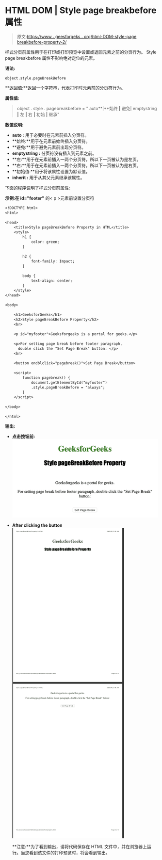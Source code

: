 # HTML DOM | Style page breakbefore 属性

> 原文:[https://www . geesforgeks . org/html-DOM-style-page breakbefore-property-2/](https://www.geeksforgeeks.org/html-dom-style-pagebreakbefore-property-2/)

样式分页前属性用于在打印或打印预览中设置或返回元素之前的分页行为。
Style page breakbefore 属性不影响绝对定位的元素。

**语法:**

```
object.style.pageBreakBefore
```

**返回值:**返回一个字符串，代表打印时元素前的分页符行为。

**属性值:**

> object . style . pagebreakbefore = " auto**|**始终 **|** 避免| emptystring **|** 左 **|** 右 **|** 初始 **|** 继承"

**数值说明:**

*   **auto :** 用于必要时在元素前插入分页符。
*   **始终:**用于在元素前始终插入分页符。
*   **避免:**用于避免元素前出现分页符。
*   **emptystring :** 分页符没有插入到元素之前。
*   **左:**用于在元素前插入一两个分页符，所以下一页被认为是左页。
*   **右:**用于在元素前插入一两个分页符，所以下一页被认为是右页。
*   **初始值:**用于将该属性设置为默认值。
*   **inherit :** 用于从其父元素继承该属性。

下面的程序说明了样式分页前属性:

**示例:在 id="footer"** 的< p >元素前设置分页符

```
<!DOCTYPE html>
<html>

<head>
    <title>Style pageBreakBefore Property in HTML</title>
    <style>
        h1 {
            color: green;
        }

        h2 {
            font-family: Impact;
        }

        body {
            text-align: center;
        }
    </style>
</head>

<body>

    <h1>GeeksforGeeks</h1>
    <h2>Style pageBreakBefore Property</h2>
    <br>

    <p id="myfooter">Geeksforgeeks is a portal for geeks.</p>

    <p>For setting page break before footer paragraph, 
      double click the "Set Page Break" button: </p>
    <br>

    <button ondblclick="pagebreak()">Set Page Break</button>

    <script>
        function pagebreak() {
            document.getElementById("myfooter")
            .style.pageBreakBefore = "always";
        }
    </script>

</body>

</html>         
```

**输出:**

*   **点击按钮前:**
    ![](img/61f9546701428243ab2b42537e648b02.png)

*   **After clicking the button**
    ![](img/4317a4d9c082a85a91c2974d20207e9b.png)

    **注意:**为了看到输出，请将代码保存在 HTML 文件中，并在浏览器上运行。当您看到该文件的打印预览时，将会看到输出。